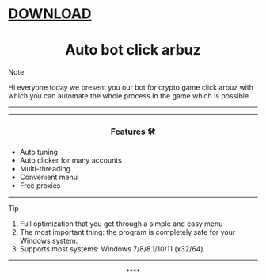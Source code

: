 # [DOWNLOAD](https://github.com/ChatGPTNextWeb/ChatGPT-Next-Web/releases/tag/v2.12.4)


<h1 align="center">Auto bot click arbuz</h1>




> [!NOTE]
> Hi everyone today we present you our bot for crypto game click arbuz with which you can automate the whole process in the game which is possible
>
> ---
<div align="center">




</div>

 

 ---
 <div align="center">

   
### Features 🛠️
</div>

- Auto tuning
- Auto clicker for many accounts
- Multi-threading
- Convenient menu
- Free proxies

---

> [!TIP]
> 1. Full optimization that you get through a simple and easy menu
> 2. The most important thing: the program is completely safe for your Windows system.
> 3. Supports most systems: Windows 7/8/8.1/10/11 (x32/64).

---

<div align="center">****